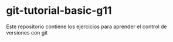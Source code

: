 # git-tutorial-basic-g11
Este repositorio contiene los ejercicios para aprender el control de versiones con git
